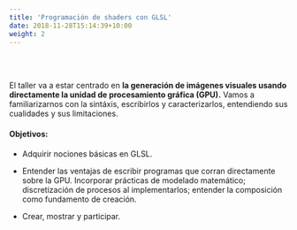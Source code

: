 ```yaml
---
title: 'Programación de shaders con GLSL'
date: 2018-11-28T15:14:39+10:00
weight: 2
---
```


<br><br>

El taller va a estar centrado en **la generación de imágenes visuales usando directamente la unidad de procesamiento gráfica (GPU).** Vamos a familiarizarnos con la sintáxis, escribirlos y caracterizarlos, entendiendo sus cualidades y sus limitaciones.

#### Objetivos: 

- Adquirir nociones básicas en GLSL.

- Entender las ventajas de escribir programas que corran directamente sobre la GPU. Incorporar prácticas de modelado matemático; discretización de procesos al implementarlos; entender la composición como fundamento de creación.

- Crear, mostrar y participar.

